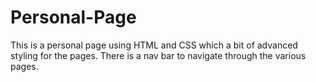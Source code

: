 # Personal-Page
This is a personal page using HTML and CSS which a bit of advanced styling for the pages. There is a nav bar to navigate through the various pages.
